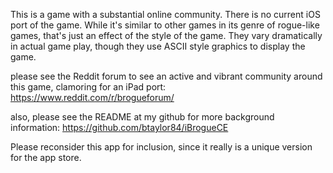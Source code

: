 This is a game with a substantial online community. There is no current iOS port of the game. While it's similar to other games in its genre of rogue-like games, that's just an effect of the style of the game. They vary dramatically in actual game play, though they use ASCII style graphics to display the game. 

please see the Reddit forum to see an active and vibrant community around this game, clamoring for an iPad port: https://www.reddit.com/r/brogueforum/

also, please see the README at my github for more background information:
https://github.com/btaylor84/iBrogueCE

Please reconsider this app for inclusion, since it really is a unique version for the app store.